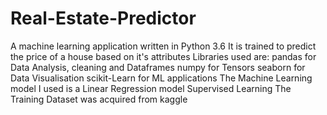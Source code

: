 # Real-Estate-Predictor
A machine learning application written in Python 3.6
It is trained to predict the price of a house based on it's attributes
Libraries used are:
  pandas for Data Analysis, cleaning and Dataframes 
  numpy for Tensors
  seaborn for Data Visualisation
  scikit-Learn for ML applications
The Machine Learning model I used is a Linear Regression model
Supervised Learning
The Training Dataset was acquired from kaggle

